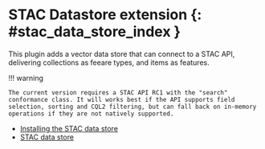 # STAC Datastore extension {: #stac_data_store_index }

This plugin adds a vector data store that can connect to a STAC API, delivering collections as feeare types, and items as features.

!!! warning

    The current version requires a STAC API RC1 with the "search" conformance class. It will works best if the API supports field selection, sorting and CQL2 filtering, but can fall back on in-memory operations if they are not natively supported.

-   [Installing the STAC data store](install.md)
-   [STAC data store](data-store.md)
